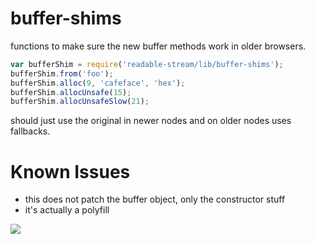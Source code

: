 buffer-shims
===

functions to make sure the new buffer methods work in older browsers.

```js
var bufferShim = require('readable-stream/lib/buffer-shims');
bufferShim.from('foo');
bufferShim.alloc(9, 'cafeface', 'hex');
bufferShim.allocUnsafe(15);
bufferShim.allocUnsafeSlow(21);
```

should just use the original  in newer nodes and on older nodes uses fallbacks.

Known Issues
===
- this does not patch the buffer object, only the constructor stuff
- it's actually a polyfill

![](https://i.imgur.com/zxII3jJ.gif)
